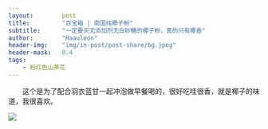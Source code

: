 ```yaml
---
layout:        post
title:         "百宝箱 | 南国纯椰子粉"
subtitle:      "一定要买无添加剂无白砂糖的椰子粉，真的只有椰香"
author:        "Haauleon"
header-img:    "img/in-post/post-share/bg.jpeg"
header-mask:   0.4
tags:
    - 粉红色山茶花
---
```


&emsp;&emsp;这个是为了配合羽衣蓝甘一起冲泡做早餐喝的，很好吃哇很香，就是椰子的味道，我很喜欢。    

![](http://t14.baidu.com/it/u=2244412709,1348183451&fm=224&app=112&f=JPEG)